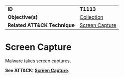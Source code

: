 |||
|---------|------------------------|
|**ID**|**T1113**|
|**Objective(s)**|[Collection](https://github.com/MBCProject/mbc-markdown/tree/master/collection)|
|**Related ATT&CK Technique**|[Screen Capture](https://attack.mitre.org/techniques/T1113/)|

Screen Capture
==============
Malware takes screen captures.

**See ATT&CK:** [**Screen Capture**](https://attack.mitre.org/techniques/T1113/).